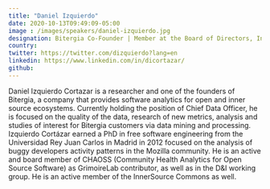```yaml
---
title: "Daniel Izquierdo"
date: 2020-10-13T09:49:09-05:00
image : /images/speakers/daniel-izquierdo.jpg
designation: Bitergia Co-Founder | Member at the Board of Directors, InnerSource Commons | Board Member, CHAOSS
country: 
twitter: https://twitter.com/dizquierdo?lang=en
linkedin: https://www.linkedin.com/in/dicortazar/
github: 
---
```


Daniel Izquierdo Cortazar is a researcher and one of the founders of Bitergia, a company that provides software analytics for open and inner source ecosystems. Currently holding the position of Chief Data Officer, he is focused on the quality of the data, research of new metrics, analysis and studies of interest for Bitergia customers via data mining and processing. Izquierdo Cortázar earned a PhD in free software engineering from the Universidad Rey Juan Carlos in Madrid in 2012 focused on the analysis of buggy developers activity patterns in the Mozilla community. He is an active and board member of CHAOSS (Community Health Analytics for Open Source Software) as GrimoireLab contributor, as well as in the D&I working group. He is an active member of the InnerSource Commons as well. 